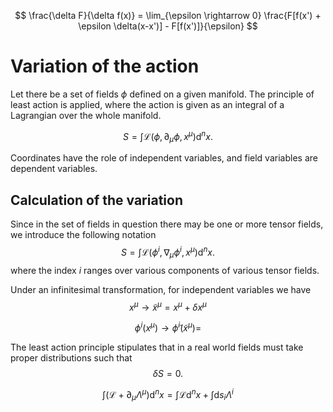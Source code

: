 $$
\frac{\delta F}{\delta f(x)} = \lim_{\epsilon \rightarrow 0} \frac{F[f(x') + \epsilon \delta(x-x')] - F[f(x')]}{\epsilon}
$$

# Variation of the action
Let there be a set of fields $\phi$ defined on a given manifold. The principle of least action is applied, where the action is given as an integral of a Lagrangian over the whole manifold.  

$$
S = \int \mathcal{L}(\phi, \partial_\mu \phi, x^\mu) \mathrm{d}^n x.
$$

Coordinates have the role of independent variables, and field variables are dependent variables.

## Calculation of the variation
Since in the set of fields in question there may be one or more tensor fields, we introduce the following notation 
$$
S = \int \mathcal{L}(\phi^i, \nabla_\mu \phi^i, x^\mu) \mathrm{d}^n x.
$$
where the index $i$ ranges over various components of various tensor fields.

Under an infinitesimal transformation, for independent variables we have
$$
x^\mu \rightarrow \tilde{x}^\mu = x^\mu + \delta x^\mu
$$

$$
\phi^i (x^\mu) \rightarrow \tilde{\phi}^{i} (\tilde{x}^\mu) = 
$$

The least action principle stipulates that in a real world fields must take proper distributions such that
$$
\delta S = 0.
$$

$$
\int (\mathcal{L} + \partial_\mu \Lambda^\mu) \mathrm{d}^n x = \int \mathcal{L} \mathrm{d}^n x + \int \mathrm{d}s_i \Lambda^i
$$